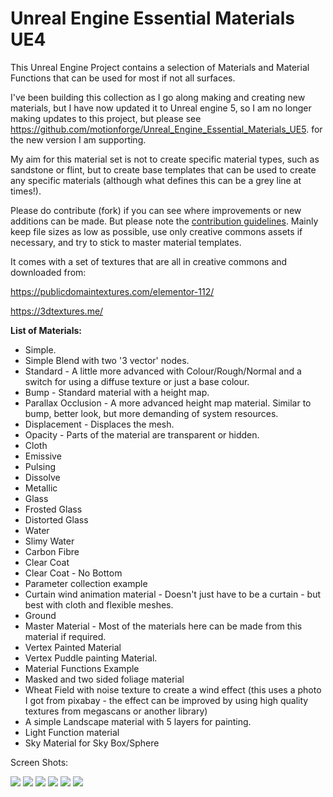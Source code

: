 # Unreal Engine Essential Materials UE4

This Unreal Engine Project contains a selection of Materials and Material Functions that can be used for most if not all surfaces.

I've been building this collection as I go along making and creating new materials, but I have now updated it to Unreal engine 5, so I am no longer making updates to this project, but please see https://github.com/motionforge/Unreal_Engine_Essential_Materials_UE5. for the new version I am supporting.

My aim for this material set is not to create specific material types, such as sandstone or flint, but to create base templates that can be used to create any specific materials (although what defines this can be a grey line at times!).

Please do contribute (fork) if you can see where improvements or new additions can be made. But please note the [contribution guidelines](https://github.com/motionforge/Unreal_Essential_Materials/wiki/Contribution-Guidelines). Mainly keep file sizes as low as possible, use only creative commons assets if necessary, and try to stick to master material templates.

It comes with a set of textures that are all in creative commons and downloaded from:

https://publicdomaintextures.com/elementor-112/

https://3dtextures.me/

**List of Materials:**

* Simple.
* Simple Blend with two '3 vector' nodes.
* Standard - A little more advanced with Colour/Rough/Normal and a switch for using a diffuse texture or just a base colour.
* Bump - Standard material with a height map.
* Parallax Occlusion - A more advanced height map material. Similar to bump, better look, but more demanding of system resources. 
* Displacement - Displaces the mesh. 
* Opacity - Parts of the material are transparent or hidden.
* Cloth
* Emissive
* Pulsing
* Dissolve
* Metallic
* Glass
* Frosted Glass
* Distorted Glass
* Water
* Slimy Water
* Carbon Fibre
* Clear Coat
* Clear Coat - No Bottom
* Parameter collection example
* Curtain wind animation material - Doesn't just have to be a curtain - but best with cloth and flexible meshes.
* Ground
* Master Material - Most of the materials here can be made from this material if required.
* Vertex Painted Material
* Vertex Puddle painting Material.
* Material Functions Example
* Masked and two sided foliage material
* Wheat Field with noise texture to create a wind effect (this uses a photo I got from pixabay - the effect can be improved by using high quality textures from megascans or another library)
* A simple Landscape material with 5 layers for painting. 
* Light Function material
* Sky Material for Sky Box/Sphere

Screen Shots:

![](https://github.com/motionforge/Unreal_Essential_Materials/blob/main/ScreenShots/Materials%201.png)
![](https://github.com/motionforge/Unreal_Essential_Materials/blob/main/ScreenShots/Materials%203.jpg)
![](https://github.com/motionforge/Unreal_Essential_Materials/blob/main/ScreenShots/Materials%204.jpg)
![](https://github.com/motionforge/Unreal_Essential_Materials/blob/main/ScreenShots/Materials%205.jpg)
![](https://github.com/motionforge/Unreal_Essential_Materials/blob/main/ScreenShots/Materials%206.jpg)
![](https://github.com/motionforge/Unreal_Essential_Materials/blob/main/ScreenShots/Unreal%20Landscape%20Material.jpg)

